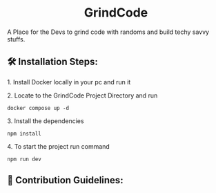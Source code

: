 <h1 align="center" id="title">GrindCode</h1>

<p id="description">A Place for the Devs to grind code with randoms and build techy savvy stuffs.</p>

<h2>🛠️ Installation Steps:</h2>

<p>1. Install Docker locally in your pc and run it</p>

<p>2. Locate to the GrindCode Project Directory and run</p>

```
docker compose up -d
```

<p>3. Install the dependencies</p>

```
npm install
```

<p>4. To start the project run command</p>

```
npm run dev
```

<h2>🍰 Contribution Guidelines:</h2>
